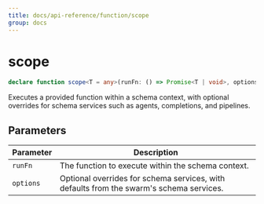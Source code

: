 ```yaml
---
title: docs/api-reference/function/scope
group: docs
---
```


# scope

```ts
declare function scope<T = any>(runFn: () => Promise<T | void>, options?: ScopeOptions): Promise<T>;
```

Executes a provided function within a schema context, with optional overrides for schema services such as agents, completions, and pipelines.

## Parameters

| Parameter | Description |
|-----------|-------------|
| `runFn` | The function to execute within the schema context. |
| `options` | Optional overrides for schema services, with defaults from the swarm's schema services. |
